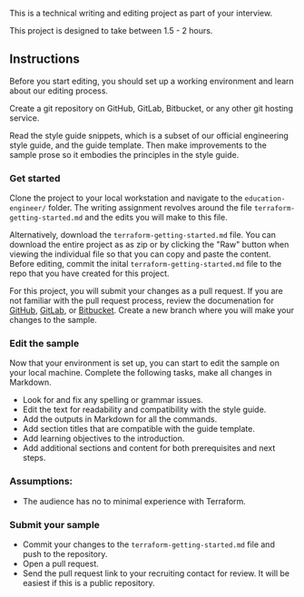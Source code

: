 This is a technical writing and editing project as part of your interview.

This project is designed to take between 1.5 - 2 hours.

## Instructions

Before you start editing, you should set up a working environment and learn about our editing process.

Create a git repository on GitHub, GitLab, Bitbucket, or any other git hosting service. 

Read the style guide snippets, which is a subset of our official engineering style guide, and the guide template. Then make improvements to the sample prose so it embodies the principles in the style guide. 

### Get started

Clone the project to your local workstation and navigate to the `education-engineer/` folder. The writing assignment revolves around the file `terraform-getting-started.md` and the edits you will make to this file.

 Alternatively, download the `terraform-getting-started.md` file. You can download the entire project as as zip or by clicking the "Raw" button when viewing the individual file so that you can copy and paste the content. Before editing, commit the inital `terraform-getting-started.md` file to the repo that you have created for this project. 

For this project, you will submit your changes as a pull request. If you are not familiar with the pull request process, review the documenation for [GitHub](https://docs.github.com/en/free-pro-team@latest/github/collaborating-with-issues-and-pull-requests/creating-a-pull-request), [GitLab](https://docs.gitlab.com/ee/user/project/merge_requests/creating_merge_requests.html), or [Bitbucket](https://support.atlassian.com/bitbucket-cloud/docs/create-a-pull-request-to-merge-your-change/). Create a new branch where you will make your changes to the sample. 

### Edit the sample

Now that your environment is set up, you can start to edit the sample on your local machine. Complete the following tasks, make all changes in Markdown.

- Look for and fix any spelling or grammar issues.
- Edit the text for readability and compatibility with the style guide.
- Add the outputs in Markdown for all the commands. 
- Add section titles that are compatible with the guide template.
- Add learning objectives to the introduction.
- Add additional sections and content for both prerequisites and next steps. 

### Assumptions: 
- The audience has no to minimal experience with Terraform.

### Submit your sample

- Commit your changes to the `terraform-getting-started.md` file and push to the repository.
- Open a pull request. 
- Send the pull request link to your recruiting contact for review. It will be easiest if this is a public repository.
